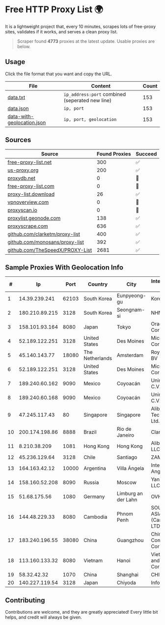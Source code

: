 
# Free HTTP Proxy List 🌍

It is a lightweight project that, every 10 minutes, scrapes lots of free-proxy sites, validates if it works, and serves a clean proxy list.


> Scraper found **4773** proxies at the latest update. Usable proxies are below.

## Usage

Click the file format that you want and copy the URL.


|File|Content|Count|
|----|-------|-----|
|[data.txt](https://raw.githubusercontent.com/themiralay/Proxy-List-World/master/data.txt)|`ip_address:port` combined (seperated new line)|153|
|[data.json](https://raw.githubusercontent.com/themiralay/Proxy-List-World/master/data.json)|`ip, port`|153|
|[data-with-geolocation.json](https://raw.githubusercontent.com/themiralay/Proxy-List-World/master/data-with-geolocation.json)|`ip, port, geolocation`|153|

## Sources

|Source|Found Proxies|Succeed|
|------|-------------|-------|
|[free-proxy-list.net](https://free-proxy-list.net)|300|✅|
|[us-proxy.org](https://www.us-proxy.org)|200|✅|
|[proxydb.net](http://proxydb.net)|0|🚫|
|[free-proxy-list.com](https://free-proxy-list.com/?page=&port=&type%5B%5D=http&type%5B%5D=https&up_time=0&search=Search)|0|🚫|
|[proxy-list.download](https://www.proxy-list.download/HTTP)|26|✅|
|[vpnoverview.com](https://vpnoverview.com/privacy/anonymous-browsing/free-proxy-servers)|0|🚫|
|[proxyscan.io](https://www.proxyscan.io)|0|🚫|
|[proxylist.geonode.com](https://proxylist.geonode.com/api/proxy-list?limit=300&page=1&sort_by=lastChecked&sort_type=desc&protocols=http,https)|138|✅|
|[proxyscrape.com](https://api.proxyscrape.com/v2/?request=displayproxies&protocol=http&timeout=10000&country=all&ssl=all&anonymity=all)|636|✅|
|[github.com/clarketm/proxy-list](https://raw.githubusercontent.com/clarketm/proxy-list/master/proxy-list-raw.txt)|400|✅|
|[github.com/monosans/proxy-list](https://raw.githubusercontent.com/monosans/proxy-list/main/proxies/http.txt)|392|✅|
|[github.com/TheSpeedX/PROXY-List](https://raw.githubusercontent.com/TheSpeedX/PROXY-List/master/http.txt)|2681|✅|


## Sample Proxies With Geolocation Info

|#|Ip|Port|Country|City|Internet Service Provider|
|-|--|----|-------|----|-------------------------|
|1|14.39.239.241|62103|South Korea|Eunpyeong-gu|Korea Telecom|
|2|180.210.89.215|3128|South Korea|Seongnam-si|NHNCLOUD|
|3|158.101.93.164|8080|Japan|Tokyo|Oracle Corporation|
|4|52.189.122.251|3128|United States|Des Moines|Microsoft Corporation|
|5|45.140.143.77|18080|The Netherlands|Amsterdam|RoyaleHosting BV|
|6|52.189.122.251|3128|United States|Des Moines|Microsoft Corporation|
|7|189.240.60.162|9090|Mexico|Coyoacán|Uninet S.A. de C.V.|
|8|189.240.60.168|9090|Mexico|Coyoacán|Uninet S.A. de C.V.|
|9|47.245.117.43|80|Singapore|Singapore|Alibaba (US) Technology Co., Ltd.|
|10|200.174.198.86|8888|Brazil|Rio de Janeiro|Claro S.A|
|11|8.210.38.209|1081|Hong Kong|Hong Kong|Alibaba.com LLC|
|12|45.236.129.64|3128|Chile|Santiago|ZAM LTDA.|
|13|164.163.42.12|10000|Argentina|Villa Ángela|Interret Villa Angela SRL|
|14|158.160.52.208|8090|Russia|Moscow|Yandex.Cloud LLC|
|15|51.68.175.56|1080|Germany|Limburg an der Lahn|OVH SAS|
|16|144.48.229.33|8080|Cambodia|Phnom Penh|SOUTH EAST ASIA TELECOM (Cambodia) Co., LTD|
|17|183.240.196.55|38080|China|Guangzhou|China Mobile Communications Corporation|
|18|113.160.133.32|8080|Vietnam|Hanoi|VietNam Post and Telecom Corporation|
|19|58.32.42.32|1070|China|Shanghai|CHINANET-SH|
|20|140.227.119.54|3128|Japan|Chiyoda|InfoSphere|



## Contributing

Contributions are welcome, and they are greatly appreciated! Every
little bit helps, and credit will always be given.

